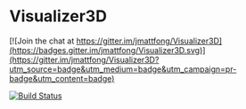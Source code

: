 # Visualizer3D

[![Join the chat at https://gitter.im/jmattfong/Visualizer3D](https://badges.gitter.im/jmattfong/Visualizer3D.svg)](https://gitter.im/jmattfong/Visualizer3D?utm_source=badge&utm_medium=badge&utm_campaign=pr-badge&utm_content=badge)

[![Build Status](https://travis-ci.org/jmattfong/Visualizer3D.svg?branch=master)](https://travis-ci.org/jmattfong/Visualizer3D)
